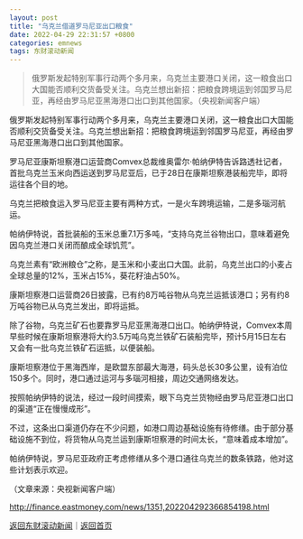 ```yaml
---
layout: post
title: "乌克兰借道罗马尼亚出口粮食"
date: 2022-04-29 22:31:57 +0800
categories: emnews
tags: 东财滚动新闻
---
```

> 俄罗斯发起特别军事行动两个多月来，乌克兰主要港口关闭，这一粮食出口大国能否顺利交货备受关注。乌克兰想出新招：把粮食跨境运到邻国罗马尼亚，再经由罗马尼亚黑海港口出口到其他国家。（央视新闻客户端）

<p>俄罗斯发起特别军事行动两个多月来，乌克兰主要港口关闭，这一粮食出口大国能否顺利交货备受关注。乌克兰想出新招：把粮食跨境运到邻国罗马尼亚，再经由罗马尼亚黑海港口出口到其他国家。</p>
 <p>罗马尼亚康斯坦察港口运营商Comvex总裁维奥雷尔·帕纳伊特告诉路透社记者，首批乌克兰玉米向西运送到罗马尼亚后，已于28日在康斯坦察港装船完毕，即将运往各个目的地。</p>
 <p>乌克兰把粮食运入罗马尼亚主要有两种方式，一是火车跨境运输，二是多瑙河航运。</p>
 <p>帕纳伊特说，首批装船的玉米总重7.1万多吨，“支持乌克兰谷物出口，意味着避免因乌克兰港口关闭而酿成全球饥荒”。</p>
 <p>乌克兰素有“欧洲粮仓”之称，是玉米和小麦出口大国。此前，乌克兰出口的小麦占全球总量的12%，玉米占15%，葵花籽油占50%。</p>
 <p>康斯坦察港口运营商26日披露，已有约8万吨谷物从乌克兰运抵该港口；另有约8万吨谷物已从乌克兰发出，即将运抵。</p>
 <p>除了谷物，乌克兰矿石也要靠罗马尼亚黑海港口出口。帕纳伊特说，Comvex本周早些时候在康斯坦察港将大约3.5万吨乌克兰铁矿石装船完毕，预计5月15日左右又会有一批乌克兰铁矿石运抵，以便装船。</p>
 <p>康斯坦察港位于黑海西岸，是欧盟东部最大海港，码头总长30多公里，设有泊位150多个。同时，港口通过运河与多瑙河相接，周边交通网络发达。</p>
 <p>按照帕纳伊特的说法，经过一段时间摸索，眼下乌克兰货物经由罗马尼亚港口出口的渠道“正在慢慢成形”。</p>
 <p>不过，这条出口渠道仍存在不少问题，如港口周边基础设施有待修缮。由于部分基础设施不到位，将货物从乌克兰运到康斯坦察港的时间太长，“意味着成本增加”。</p>
 <p>帕纳伊特说，罗马尼亚政府正考虑修缮从多个港口通往乌克兰的数条铁路，他对这些计划表示欢迎。</p><p class="em_media">（文章来源：央视新闻客户端）</p>

<http://finance.eastmoney.com/news/1351,202204292366854198.html>

[返回东财滚动新闻](//finews.withounder.com/emnews/)｜[返回首页](//finews.withounder.com/)